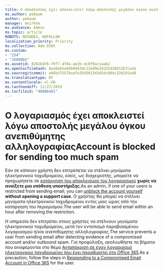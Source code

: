 ```yaml
---
title: Ο αποστολέας έχει αποκλειστεί λόγω αποστολής μεγάλου όγκου ανεπιθύμητης αλληλογραφίας
ms.author: pebaum
author: pebaum
manager: mnirkhe
ms.audience: Admin
ms.topic: article
ROBOTS: NOINDEX, NOFOLLOW
localization_priority: Priority
ms.collection: Adm_O365
ms.custom:
- "254"
- "3500002"
ms.assetid: 8282bd76-79f7-4f8a-ae2b-dc8f9ac1aa62
ms.openlocfilehash: 8aa9ab5e6db0d434c13ed9e2d325d28552b7caeb
ms.sourcegitcommit: a66b37557baafe35d39134105dc604c326191a48
ms.translationtype: HT
ms.contentlocale: el-GR
ms.lasthandoff: 12/27/2019
ms.locfileid: "40886401"
---
```

# <a name="account-is-blocked-for-sending-too-much-spam"></a><span data-ttu-id="2cf0c-102">Ο λογαριασμός έχει αποκλειστεί λόγω αποστολής μεγάλου όγκου ανεπιθύμητης αλληλογραφίας</span><span class="sxs-lookup"><span data-stu-id="2cf0c-102">Account is blocked for sending too much spam</span></span>

<span data-ttu-id="2cf0c-103">Εάν σε κάποιον χρήστη δεν επιτρέπεται να στέλνει μηνύματα ηλεκτρονικού ταχυδρομείου, εσείς, ως διαχειριστής, μπορείτε να προχωρήσετε σε [κατάργηση του αποκλεισμού του λογαριασμού](https://protection.office.com/?hash=/restrictedusers) **χωρίς να ανοίξετε μια υπόθεση υποστήριξης**.</span><span class="sxs-lookup"><span data-stu-id="2cf0c-103">As an admin, if one of your users is restricted from sending email, you can [unblock the account yourself](https://protection.office.com/?hash=/restrictedusers) **without opening a support case**.</span></span> <span data-ttu-id="2cf0c-104">Ο χρήστης θα μπορεί να στέλνει μηνύματα ηλεκτρονικού ταχυδρομείου εντός μίας ώρας από την κατάργηση του περιορισμού.</span><span class="sxs-lookup"><span data-stu-id="2cf0c-104">The user will be able to send email within an hour after removing the restriction.</span></span>

<span data-ttu-id="2cf0c-105">Η υπηρεσία δεν επιτρέπει στους χρήστες να στέλνουν μηνύματα ηλεκτρονικού ταχυδρομείου, μετά τον εντοπισμό παραβιασμένου λογαριασμού ή/και ανεπιθύμητης αλληλογραφίας.</span><span class="sxs-lookup"><span data-stu-id="2cf0c-105">The service prevents a user from sending email after detecting evidence of a compromised account and/or outbound spam.</span></span> <span data-ttu-id="2cf0c-106">Για προφύλαξη, ακολουθήστε τα βήματα που αναφέρονται στο θέμα [Ανταπόκριση σε έναν λογαριασμό ηλεκτρονικού ταχυδρομείου που έχει παραβιαστεί στο Office 365](https://docs.microsoft.com/office365/securitycompliance/responding-to-a-compromised-email-account).</span><span class="sxs-lookup"><span data-stu-id="2cf0c-106">As a precaution, follow the steps in [Responding to a Compromised Email Account in Office 365](https://docs.microsoft.com/office365/securitycompliance/responding-to-a-compromised-email-account) for the user.</span></span>
